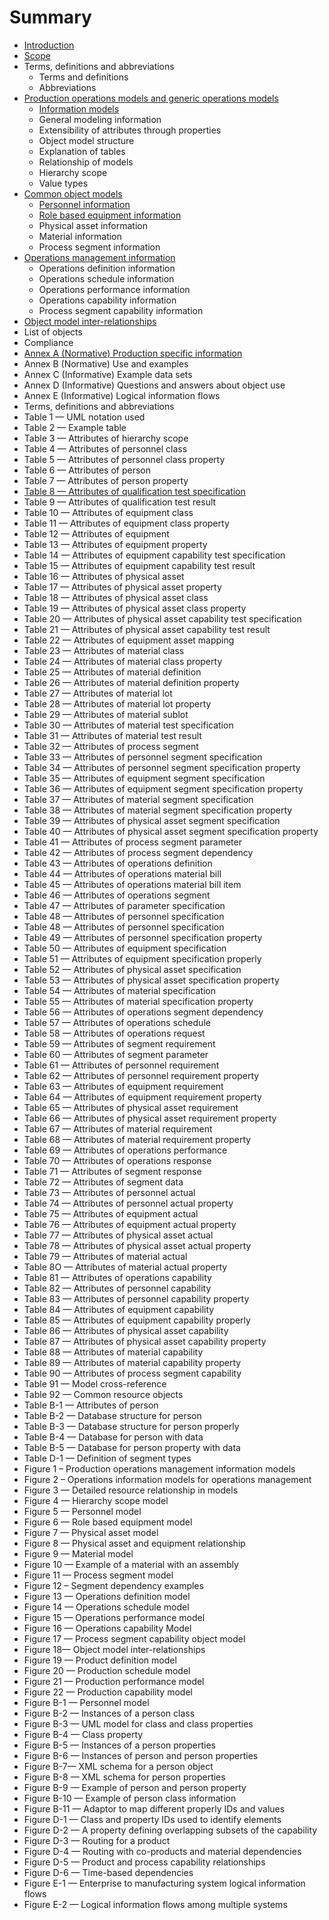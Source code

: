 # Summary

* [Introduction](README.md)
* [Scope](1-scope.md)
* Terms, definitions and abbreviations
    * Terms and definitions
    * Abbreviations
* [Production operations models and generic operations models](operations-management-information.md)
    * [Information models](information-models.md)
    * General modeling information
    * Extensibility of attributes through properties
    * Object model structure
    * Explanation of tables
    * Relationship of models
    * Hierarchy scope
    * Value types
* [Common object models](common-object-models.md)
    * [Personnel information](personnel-information.md)
    * [Role based equipment information](role-based-equipment-information.md)
    * Physical asset information
    * Material information
    * Process segment information
* [Operations management information](production-operations-models-and-generic-operations-models.md)
    * Operations definition information
    * Operations schedule information
    * Operations performance information
    * Operations capability information
    * Process segment capability information
* [Object model inter-relationships](object-model-inter-relationships.md)
* List of objects
* Compliance
* [Annex A \(Normative\) Production specific information](annex-a-normative-production-specific-information.md)
* Annex B \(Normative\) Use and examples
* Annex C \(Informative\) Example data sets
* Annex D \(Informative\) Questions and answers about object use
* Annex E \(Informative\) Logical information flows
* Terms, definitions and abbreviations
* Table 1 — UML notation used
* Table 2 — Example table
* Table 3 — Attributes of hierarchy scope
* Table 4 — Attributes of personnel class
* Table 5 — Attributes of personnel class property
* Table 6 — Attributes of person
* Table 7 — Attributes of person property
* [Table 8 — Attributes of qualification test specification](table-b-—-attributes-of-qualification-test-specification.md)
* Table 9 — Attributes of qualification test result
* Table 10 — Attributes of equipment class
* Table 11 — Attributes of equipment class property
* Table 12 — Attributes of equipment
* Table 13 — Attributes of equipment property
* Table 14 — Attributes of equipment capability test specification
* Table 15 — Attributes of equipment capability test result
* Table 16 — Attributes of physical asset
* Table 17 — Attributes of physical asset property
* Table 18 — Attributes of physical asset class
* Table 19 — Attributes of physical asset class property
* Table 20 — Attributes of physical asset capability test specification
* Table 21 — Attributes of physical asset capability test result
* Table 22 — Attributes of equipment asset mapping
* Table 23 — Attributes of material class
* Table 24 — Attributes of material class property
* Table 25 — Attributes of material definition
* Table 26 — Attributes of material definition property
* Table 27 — Attributes of material lot
* Table 28 — Attributes of material lot property
* Table 29 — Attributes of material sublot
* Table 30 — Attributes of material test specification
* Table 31 — Attributes of material test result
* Table 32 — Attributes of process segment
* Table 33 — Attributes of personnel segment specification
* Table 34 — Attributes of personnel segment specification property
* Table 35 — Attributes of equipment segment specification
* Table 36 — Attributes of equipment segment specification property
* Table 37 — Attributes of material segment specification
* Table 38 — Attributes of material segment specification property
* Table 39 — Attributes of physical asset segment specification
* Table 40 — Attributes of physical asset segment specification property
* Table 41 — Attributes of process segment parameter
* Table 42 — Attributes of process segment dependency
* Table 43 — Attributes of operations definition
* Table 44 — Attributes of operations material bill
* Table 45 — Attributes of operations material bill item
* Table 46 — Attributes of operations segment
* Table 47 — Attributes of parameter specification
* Table 48 — Attributes of personnel specification
* Table 48 — Attributes of personnel specification
* Table 49 — Attributes of personnel specification property
* Table 50 — Attributes of equipment specification
* Table 51 — Attributes of equipment specification properly
* Table 52 — Attributes of physical asset specification
* Table 53 — Attributes of physical asset specification property
* Table 54 — Attributes of material specification
* Table 55 — Attributes of material specification property
* Table 56 — Attributes of operations segment dependency
* Table 57 — Attributes of operations schedule
* Table 58 — Attributes of operations request
* Table 59 — Attributes of segment requirement
* Table 60 — Attributes of segment parameter
* Table 61 — Attributes of personnel requirement
* Table 62 — Attributes of personnel requirement property
* Table 63 — Attributes of equipment requirement
* Table 64 — Attributes of equipment requirement property
* Table 65 — Attributes of physical asset requirement
* Table 66 — Attributes of physical asset requirement property
* Table 67 — Attributes of material requirement
* Table 68 — Attributes of material requirement property
* Table 69 — Attributes of operations performance
* Table 70 — Attributes of operations response
* Table 71 — Attributes of segment response
* Table 72 — Attributes of segment data
* Table 73 — Attributes of personnel actual
* Table 74 — Attributes of personnel actual property
* Table 75 — Attributes of equipment actual
* Table 76 — Attributes of equipment actual property
* Table 77 — Attributes of physical asset actual
* Table 78 — Attributes of physical asset actual property
* Table 79 — Attributes of material actual
* Table 8O — Attributes of material actual property
* Table 81 — Attributes of operations capability
* Table 82 — Attributes of personnel capability
* Table 83 — Attributes of personnel capability property
* Table 84 — Attributes of equipment capability
* Table 85 — Attributes of equipment capability properly
* Table 86 — Attributes of physical asset capability
* Table 87 — Attributes of physical asset capability property
* Table 88 — Attributes of material capability
* Table 89 — Attributes of material capability property
* Table 90 — Attributes of process segment capability
* Table 91 — Model cross-reference
* Table 92 — Common resource objects
* Table B-1 — Attributes of person
* Table B-2 — Database structure for person
* Table B-3 — Database structure for person properly
* Table B-4 — Database for person with data
* Table B-5 — Database for person property with data
* Table D-1 — Definition of segment types
* Figure 1 – Production operations management information models
* Figure 2 – Operations information models for operations management
* Figure 3 — Detailed resource relationship in models
* Figure 4 — Hierarchy scope model
* Figure 5 — Personnel model
* Figure 6 — Role based equipment model
* Figure 7 — Physical asset model
* Figure 8 — Physical asset and equipment relationship
* Figure 9 — Material model
* Figure 10 — Example of a material with an assembly
* Figure 11 — Process segment model
* Figure 12 – Segment dependency examples
* Figure 13 — Operations definition model
* Figure 14 — Operations schedule model
* Figure 15 — Operations performance model
* Figure 16 — Operations capability Model
* Figure 17 — Process segment capability object model
* Figure 18— Object model inter-relationships
* Figure 19 — Product definition model
* Figure 20 — Production schedule model
* Figure 21 — Production performance model
* Figure 22 — Production capability model
* Figure B-1 — Personnel model
* Figure B-2 — Instances of a person class
* Figure B-3 — UML model for class and class properties
* Figure B-4 — Class property
* Figure B-5 — Instances of a person properties
* Figure B-6 — Instances of person and person properties
* Figure B-7— XML schema for a person object
* Figure B-8 — XML schema for person properties
* Figure B-9 — Example of person and person property
* Figure B-10 — Example of person class information
* Figure B-11 — Adaptor to map different properly IDs and values
* Figure D-1 — Class and property IDs used to identify elements
* Figure D-2 — A property defining overlapping subsets of the capability
* Figure D-3 — Routing for a product
* Figure D-4 — Routing with co-products and material dependencies
* Figure D-5 — Product and process capability relationships
* Figure D-6 — Time-based dependencies
* Figure E-1 — Enterprise to manufacturing system logical information flows
* Figure E-2 — Logical information flows among multiple systems

